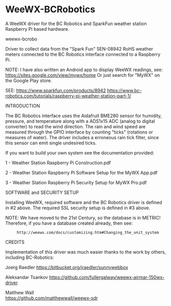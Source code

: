 # WeeWX-BCRobotics
A WeeWX driver for the BC Robotics and SparkFun weather station Raspberry Pi based hardware.

weewx-bcrobo

Driver to collect data from the "Spark Fun" SEN-08942 RoHS weather meters 
connected to the BC Robotics interface connected to a Raspberry Pi.

  NOTE: I have also written an Android app to display WeeWX readings, see:
        https://sites.google.com/view/mywx/home 
        Or just search for "MyWX" on the Google Play store.

SEE:
https://www.sparkfun.com/products/8942
https://www.bc-robotics.com/tutorials/raspberry-pi-weather-station-part-1/

INTRODUCTION

The BC Robotics interface uses the Aidafruit BME280 sensor for humidity, pressure, 
and temperature along with a ADS1x15 ADC (analog to digital converter) to read the 
wind direction. The rain and wind speed are measured through the GPIO interface by 
counting "ticks" (rotations or measures of water). The driver includes a erroneous
rain tick filter, since this sensor can emit single undesired ticks.

If you want to build your own system see the documentation provided:

 1 - Weather Station Raspberry Pi Construction.pdf
 
 2 - Weather Station Raspberry Pi Software Setup for the MyWX App.pdf
 
 3 - Weather Station Raspberry Pi Security Setup for MyWX Pro.pdf 
 

SOFTWARE and SECURITY SETUP

Installing WeeWX, required software and the BC Robotics driver is defined in #2 above.
The required SSL security setup is defined in #3 above.

 NOTE: We have moved to the 21st Century, so the database is in METRIC!
       Therefore, if you have a database created already, then see:

         http://weewx.com/docs/customizing.htm#Changing_the_unit_system

CREDITS

Implementation of this driver was much easier thanks to the work by others, 
including BC-Robotics:

Joerg Raedler
  https://bitbucket.org/jraedler/sunnywebbox

Aleksandar Tsankov
  https://github.com/fullergalway/weewx-airmar-150wx-driver

Matthew Wall    
  https://github.com/matthewwall/weewx-sdr
